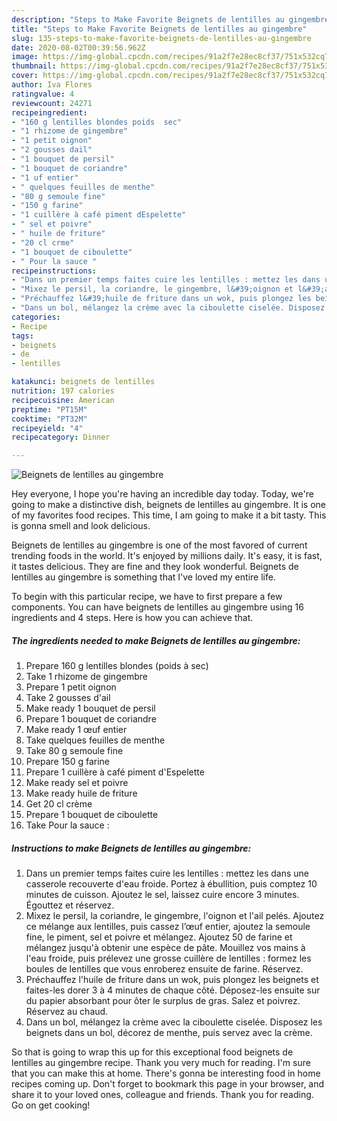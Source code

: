 ```yaml
---
description: "Steps to Make Favorite Beignets de lentilles au gingembre"
title: "Steps to Make Favorite Beignets de lentilles au gingembre"
slug: 135-steps-to-make-favorite-beignets-de-lentilles-au-gingembre
date: 2020-08-02T00:39:56.962Z
image: https://img-global.cpcdn.com/recipes/91a2f7e28ec8cf37/751x532cq70/beignets-de-lentilles-au-gingembre-photo-principale-de-la-recette.jpg
thumbnail: https://img-global.cpcdn.com/recipes/91a2f7e28ec8cf37/751x532cq70/beignets-de-lentilles-au-gingembre-photo-principale-de-la-recette.jpg
cover: https://img-global.cpcdn.com/recipes/91a2f7e28ec8cf37/751x532cq70/beignets-de-lentilles-au-gingembre-photo-principale-de-la-recette.jpg
author: Iva Flores
ratingvalue: 4
reviewcount: 24271
recipeingredient:
- "160 g lentilles blondes poids  sec"
- "1 rhizome de gingembre"
- "1 petit oignon"
- "2 gousses dail"
- "1 bouquet de persil"
- "1 bouquet de coriandre"
- "1 uf entier"
- " quelques feuilles de menthe"
- "80 g semoule fine"
- "150 g farine"
- "1 cuillère à café piment dEspelette"
- " sel et poivre"
- " huile de friture"
- "20 cl crme"
- "1 bouquet de ciboulette"
- " Pour la sauce "
recipeinstructions:
- "Dans un premier temps faites cuire les lentilles : mettez les dans une casserole recouverte d&#39;eau froide. Portez à ébullition, puis comptez 10 minutes de cuisson. Ajoutez le sel, laissez cuire encore 3 minutes. Égouttez et réservez."
- "Mixez le persil, la coriandre, le gingembre, l&#39;oignon et l&#39;ail pelés. Ajoutez ce mélange aux lentilles, puis cassez l’œuf entier, ajoutez la semoule fine, le piment, sel et poivre et mélangez. Ajoutez 50 de farine et mélangez jusqu&#39;à obtenir une espèce de pâte. Mouillez vos mains à l&#39;eau froide, puis prélevez une grosse cuillère de lentilles : formez les boules de lentilles que vous enroberez ensuite de farine. Réservez."
- "Préchauffez l&#39;huile de friture dans un wok, puis plongez les beignets et faites-les dorer 3 à 4 minutes de chaque côté. Déposez-les ensuite sur du papier absorbant pour ôter le surplus de gras. Salez et poivrez. Réservez au chaud."
- "Dans un bol, mélangez la crème avec la ciboulette ciselée. Disposez les beignets dans un bol, décorez de menthe, puis servez avec la crème."
categories:
- Recipe
tags:
- beignets
- de
- lentilles

katakunci: beignets de lentilles 
nutrition: 197 calories
recipecuisine: American
preptime: "PT15M"
cooktime: "PT32M"
recipeyield: "4"
recipecategory: Dinner

---
```



![Beignets de lentilles au gingembre](https://img-global.cpcdn.com/recipes/91a2f7e28ec8cf37/751x532cq70/beignets-de-lentilles-au-gingembre-photo-principale-de-la-recette.jpg)

Hey everyone, I hope you're having an incredible day today. Today, we're going to make a distinctive dish, beignets de lentilles au gingembre. It is one of my favorites food recipes. This time, I am going to make it a bit tasty. This is gonna smell and look delicious.

Beignets de lentilles au gingembre is one of the most favored of current trending foods in the world. It's enjoyed by millions daily. It's easy, it is fast, it tastes delicious. They are fine and they look wonderful. Beignets de lentilles au gingembre is something that I've loved my entire life.




To begin with this particular recipe, we have to first prepare a few components. You can have beignets de lentilles au gingembre using 16 ingredients and 4 steps. Here is how you can achieve that.

<!--inarticleads1-->

##### The ingredients needed to make Beignets de lentilles au gingembre:

1. Prepare 160 g lentilles blondes (poids à sec)
1. Take 1 rhizome de gingembre
1. Prepare 1 petit oignon
1. Take 2 gousses d&#39;ail
1. Make ready 1 bouquet de persil
1. Prepare 1 bouquet de coriandre
1. Make ready 1 œuf entier
1. Take  quelques feuilles de menthe
1. Take 80 g semoule fine
1. Prepare 150 g farine
1. Prepare 1 cuillère à café piment d&#39;Espelette
1. Make ready  sel et poivre
1. Make ready  huile de friture
1. Get 20 cl crème
1. Prepare 1 bouquet de ciboulette
1. Take  Pour la sauce :




<!--inarticleads2-->

##### Instructions to make Beignets de lentilles au gingembre:

1. Dans un premier temps faites cuire les lentilles : mettez les dans une casserole recouverte d&#39;eau froide. Portez à ébullition, puis comptez 10 minutes de cuisson. Ajoutez le sel, laissez cuire encore 3 minutes. Égouttez et réservez.
1. Mixez le persil, la coriandre, le gingembre, l&#39;oignon et l&#39;ail pelés. Ajoutez ce mélange aux lentilles, puis cassez l’œuf entier, ajoutez la semoule fine, le piment, sel et poivre et mélangez. Ajoutez 50 de farine et mélangez jusqu&#39;à obtenir une espèce de pâte. Mouillez vos mains à l&#39;eau froide, puis prélevez une grosse cuillère de lentilles : formez les boules de lentilles que vous enroberez ensuite de farine. Réservez.
1. Préchauffez l&#39;huile de friture dans un wok, puis plongez les beignets et faites-les dorer 3 à 4 minutes de chaque côté. Déposez-les ensuite sur du papier absorbant pour ôter le surplus de gras. Salez et poivrez. Réservez au chaud.
1. Dans un bol, mélangez la crème avec la ciboulette ciselée. Disposez les beignets dans un bol, décorez de menthe, puis servez avec la crème.




So that is going to wrap this up for this exceptional food beignets de lentilles au gingembre recipe. Thank you very much for reading. I'm sure that you can make this at home. There's gonna be interesting food in home recipes coming up. Don't forget to bookmark this page in your browser, and share it to your loved ones, colleague and friends. Thank you for reading. Go on get cooking!
